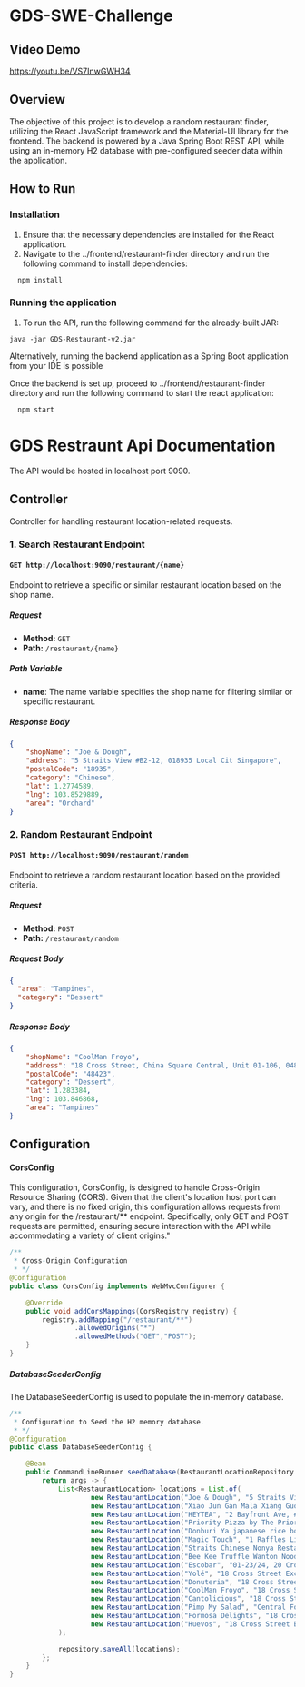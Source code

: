 # GDS-SWE-Challenge

## Video Demo
https://youtu.be/VS7InwGWH34

## Overview

The objective of this project is to develop a random restaurant finder, utilizing the React JavaScript framework and the Material-UI library for the frontend. The backend is powered by a Java Spring Boot REST API, while using an in-memory H2 database with pre-configured seeder data within the application.

## How to Run

### Installation

1. Ensure that the necessary dependencies are installed for the React application.
2. Navigate to the ../frontend/restaurant-finder directory and run the following command to install dependencies:
```
  npm install
```


### Running the application

1. To run the API, run the following command for the already-built JAR:
```
java -jar GDS-Restaurant-v2.jar
```
Alternatively, running the backend application as a Spring Boot application from your IDE is possible

Once the backend is set up, proceed to ../frontend/restaurant-finder directory and run the following command to start the react application:
```
  npm start
```

# GDS Restraunt Api Documentation

The API would be hosted in localhost port 9090.

## Controller

Controller for handling restaurant location-related requests.


### 1. Search Restaurant Endpoint

#### `GET http://localhost:9090/restaurant/{name}`

Endpoint to retrieve a specific or similar restaurant location based on the shop name.

##### Request

- **Method:** `GET`
- **Path:** `/restaurant/{name}`

##### Path Variable

- **name**: The name variable specifies the shop name for filtering similar or specific restaurant.

##### Response Body
```json
{
    "shopName": "Joe & Dough",
    "address": "5 Straits View #B2-12, 018935 Local Cit Singapore",
    "postalCode": "18935",
    "category": "Chinese",
    "lat": 1.2774589,
    "lng": 103.8529889,
    "area": "Orchard"
}
```


### 2. Random Restaurant Endpoint

#### `POST http://localhost:9090/restaurant/random`

Endpoint to retrieve a random restaurant location based on the provided criteria.

##### Request

- **Method:** `POST`
- **Path:** `/restaurant/random`

##### Request Body

```json
{
  "area": "Tampines",
  "category": "Dessert"
}
```
##### Response Body
```json
{
    "shopName": "CoolMan Froyo",
    "address": "18 Cross Street, China Square Central, Unit 01-106, 048423 Singapore",
    "postalCode": "48423",
    "category": "Dessert",
    "lat": 1.283384,
    "lng": 103.846868,
    "area": "Tampines"
}
```


## Configuration

#### CorsConfig

This configuration, CorsConfig, is designed to handle Cross-Origin Resource Sharing (CORS). Given that the client's location host port can vary, and there is no fixed origin, this configuration allows requests from any origin for the /restaurant/** endpoint. Specifically, only GET and POST requests are permitted, ensuring secure interaction with the API while accommodating a variety of client origins."

```CorsConfig.java
/** 
 * Cross-Origin Configuration
 * */
@Configuration
public class CorsConfig implements WebMvcConfigurer {

    @Override
    public void addCorsMappings(CorsRegistry registry) {
        registry.addMapping("/restaurant/**")
                .allowedOrigins("*")
                .allowedMethods("GET","POST"); 
    }
}
```

##### DatabaseSeederConfig
The DatabaseSeederConfig is used to populate the in-memory database. 

```DatabaseSeederConfig.java
/**
 * Configuration to Seed the H2 memory database. 
 * */
@Configuration
public class DatabaseSeederConfig {

    @Bean
    public CommandLineRunner seedDatabase(RestaurantLocationRepository repository) {
        return args -> {
            List<RestaurantLocation> locations = List.of(
                    new RestaurantLocation("Joe & Dough", "5 Straits View #B2-12, 018935 Local Cit Singapore", "18935", "Chinese", 1.2774589, 103.8529889, "Orchard"),
                    new RestaurantLocation("Xiao Jun Gan Mala Xiang Guo", "The 101 Beach Road #01-01 Singapore 189703", "18935", "Dessert", 1.2774589, 103.8529889, "Orchard"),
                    new RestaurantLocation("HEYTEA", "2 Bayfront Ave, #01-73/74, 018972 Singapore", "18972", "Western", 1.283949, 103.858846, "Orchard"),
                    new RestaurantLocation("Priority Pizza by The Priority Club", "The Orchard Food Market 1 Claymore Dr, #02-01,Kitchen 8A, Singapore, 229594", "229594", "Western", 1.307492079, 103.8294198, "Orchard"),
                    new RestaurantLocation("Donburi Ya japanese rice bowl", "1 Raffles Link CityLink Mall B1-16 Singapore 039393", "39393", "Dessert", 1.292009, 103.85588, "Orchard"),
                    new RestaurantLocation("Magic Touch", "1 Raffles Link, #B1-23 CityLink Mall, 039393 Singapore", "39393", "Dessert", 1.292009, 103.85588, "Orchard"),
                    new RestaurantLocation("Straits Chinese Nonya Restaurant", "8 Raffles Ave #02-21, Singapore, 039802", "39802", "Chinese", 1.289825, 103.855015, "Tampines"),
                    new RestaurantLocation("Bee Kee Truffle Wanton Noodle", "01-15, Market Street Interim Hawker Centre, 5 Cross Street, 048418 Singapore", "48418", "Dessert", 1.281939656, 103.8484445, "Tampines"),
                    new RestaurantLocation("Escobar", "01-23/24, 20 Cross Street, China Square, Chinatown, Lower Central, 048422 Singapore", "48422", "Western", 1.283745, 103.847478, "Tampines"),
                    new RestaurantLocation("Yolé", "18 Cross Street Exchange #B1-110 Kitchen 21, 048423 Singapore", "48423", "Dessert", 1.283384, 103.846868, "Tampines"),
                    new RestaurantLocation("Donuteria", "18 Cross Street Exchange B1-110, S 048423", "48423", "Dessert", 1.283384, 103.846868, "Tampines"),
                    new RestaurantLocation("CoolMan Froyo", "18 Cross Street, China Square Central, Unit 01-106, 048423 Singapore", "48423", "Dessert", 1.283384, 103.846868, "Tampines"),
                    new RestaurantLocation("Cantolicious", "18 Cross Street, Cross Street Exchange B1-110, 048423 Singapore", "48423", "Chinese", 1.283384, 103.846868, "Tampines"),
                    new RestaurantLocation("Pimp My Salad", "Central Food Co, 18 Cross Street, #B1-110, Singapore, Singapore 048423", "48423", "Dessert", 1.283384, 103.846868, "Tampines"),
                    new RestaurantLocation("Formosa Delights", "18 Cross Street B1-110 Singapore 048423", "48423", "Chinese", 1.283384, 103.846868, "Tampines"),
                    new RestaurantLocation("Huevos", "18 Cross Street B1-110, S048423", "48423", "Dessert", 1.283384, 103.846868, "Tampines")
            );

            repository.saveAll(locations);
        };
    }
}
```





